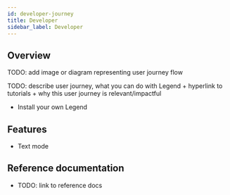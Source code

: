 ```yaml
---
id: developer-journey
title: Developer
sidebar_label: Developer
---
```


## Overview

TODO: add image or diagram representing user journey flow

TODO: describe user journey, what you can do with Legend + hyperlink to tutorials + why this user journey is relevant/impactful

- Install your own Legend

## Features
- Text mode

## Reference documentation
- TODO: link to reference docs